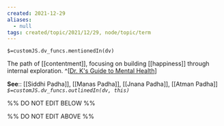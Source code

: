 ```yaml
---
created: 2021-12-29 
aliases:
  - null
tags: created/topic/2021/12/29, node/topic/term
---
```

`$=customJS.dv_funcs.mentionedIn(dv)`

The path of [[contentment]], focusing on building [[happiness]] through internal exploration.
^[[Dr. K's Guide to Mental Health](https://coaching.healthygamer.gg/guide)]

**See**:: [[Siddhi Padha]], [[Manas Padha]], [[Jnana Padha]], [[Atman Padha]]
*`$=customJS.dv_funcs.outlinedIn(dv, this)`*

%% DO NOT EDIT BELOW %%

%% DO NOT EDIT ABOVE %%
